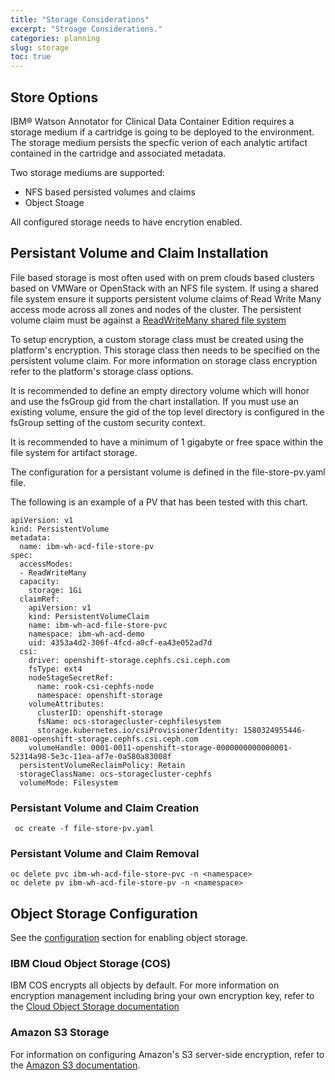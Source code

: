 ```yaml
---
title: "Storage Considerations"
excerpt: "Stroage Considerations."
categories: planning
slug: storage
toc: true
---
```


## Store Options

IBM® Watson Annotator for Clinical Data Container Edition requires a storage medium if a cartridge is going to be deployed to the environment.  The storage medium persists the specfic verion of each analytic artifact contained in the cartridge and associated metadata.

Two storage mediums are supported:
- NFS based persisted volumes and claims
- Object Stoage

All configured storage needs to have encrytion enabled.

## Persistant Volume and Claim Installation

File based storage is most often used with on prem clouds based clusters based on VMWare or OpenStack with an NFS file system. If using a shared file system ensure it supports persistent volume claims of Read Write Many access mode across all zones and nodes of the cluster. The persistent volume claim must be against a [ReadWriteMany shared file system](https://docs.openshift.com/container-platform/4.7/storage/understanding-persistent-storage.html#pv-access-modes_understanding-persistent-storage)

To setup encryption, a custom storage class must be created using the platform's encryption. This storage class then needs to be specified on the persistent volume claim. For more information on storage class encryption refer to the platform's storage class options.

It is recommended to define an empty directory volume which will honor and use the fsGroup gid from the chart installation.  If you must use an existing volume, ensure the gid of the top level directory is configured in the fsGroup setting of the custom security context.

It is recommended to have a minimum of 1 gigabyte or free space within the file system for artifact storage.

The configuration for a persistant volume is defined in the file-store-pv.yaml file.

The following is an example of a PV that has been tested with this chart.
```
apiVersion: v1
kind: PersistentVolume
metadata:
  name: ibm-wh-acd-file-store-pv
spec:
  accessModes:
  - ReadWriteMany
  capacity:
    storage: 1Gi
  claimRef:
    apiVersion: v1
    kind: PersistentVolumeClaim
    name: ibm-wh-acd-file-store-pvc
    namespace: ibm-wh-acd-demo
    uid: 4353a4d2-306f-4fcd-a0cf-ea43e052ad7d
  csi:
    driver: openshift-storage.cephfs.csi.ceph.com
    fsType: ext4
    nodeStageSecretRef:
      name: rook-csi-cephfs-node
      namespace: openshift-storage
    volumeAttributes:
      clusterID: openshift-storage
      fsName: ocs-storagecluster-cephfilesystem
      storage.kubernetes.io/csiProvisionerIdentity: 1580324955446-8081-openshift-storage.cephfs.csi.ceph.com
    volumeHandle: 0001-0011-openshift-storage-0000000000000001-52314a98-5e3c-11ea-af7e-0a580a83008f
  persistentVolumeReclaimPolicy: Retain
  storageClassName: ocs-storagecluster-cephfs
  volumeMode: Filesystem
```

### Persistant Volume and Claim Creation

```
 oc create -f file-store-pv.yaml
```

### Persistant Volume and Claim Removal

```
oc delete pvc ibm-wh-acd-file-store-pvc -n <namespace>
oc delete pv ibm-wh-acd-file-store-pv -n <namespace>
```

## Object Storage Configuration

See the [configuration](../../management/configuring) section for enabling object storage.

### IBM Cloud Object Storage (COS)

IBM COS encrypts all objects by default. For more information on encryption management including bring your own encryption key, refer to the [Cloud Object Storage documentation](https://cloud.ibm.com/docs/cloud-object-storage?topic=cloud-object-storage-encryption)

### Amazon S3 Storage

For information on configuring Amazon's S3 server-side encryption, refer to the [Amazon S3 documentation](https://docs.aws.amazon.com/AmazonS3/latest/userguide/UsingEncryption.html).
